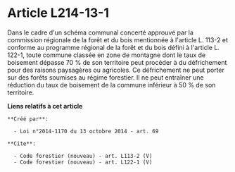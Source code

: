 # Article L214-13-1

Dans le cadre d'un schéma communal concerté approuvé par la commission régionale de la forêt et du bois mentionnée à
l'article L. 113-2 et conforme au programme régional de la forêt et du bois défini à l'article L. 122-1, toute commune
classée en zone de montagne dont le taux de boisement dépasse 70 % de son territoire peut procéder à du défrichement pour des
raisons paysagères ou agricoles. Ce défrichement ne peut porter sur des forêts soumises au régime forestier. Il ne peut
entraîner une réduction du taux de boisement de la commune inférieur à 50 % de son territoire.

**Liens relatifs à cet article**

	**Créé par**:

	  - Loi n°2014-1170 du 13 octobre 2014 - art. 69

	**Cite**:

	  - Code forestier (nouveau) - art. L113-2 (V)
	  - Code forestier (nouveau) - art. L122-1 (V)
